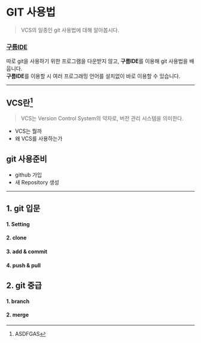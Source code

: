 # GIT 사용법
> VCS의 일종인 git 사용법에 대해 알아봅시다.

### [구름IDE](https://ide.goorm.io/)
따로 git을 사용하기 위한 프로그램을 다운받지 않고, **구름IDE**를 이용해 git 사용법을 배웁니다.  
**구름IDE**를 이용할 시 여러 프로그래밍 언어를 설치없이 바로 이용할 수 있습니다.


---
## VCS란[^1]
[^1]:ASDFGAS
>VCS는 Version Control System의 약자로, 버전 관리 시스템을 의미한다.

+ VCS는 뭘까  
+ 왜 VCS를 사용하는가

## git 사용준비
+ github 가입
+ 새 Repository 생성
---
## 1. git 입문
#### 1. Setting
#### 2. clone
#### 3. add & commit
#### 4. push & pull
## 2. git 중급
#### 1. branch
#### 2. merge

